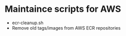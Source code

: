 # Maintaince scripts for AWS

- ecr-cleanup.sh
 - Remove old tags/images from AWS ECR repositories 
